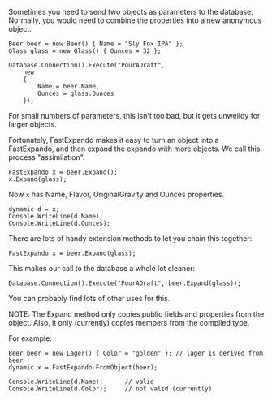 Sometimes you need to send two objects as parameters to the database. Normally, you would need to combine the properties into a new anonymous object.

	Beer beer = new Beer() { Name = "Sly Fox IPA" };
	Glass glass = new Glass() { Ounces = 32 };

	Database.Connection().Execute("PourADraft",
		new
		{
			Name = beer.Name,
			Ounces = glass.Ounces
		});

For small numbers of parameters, this isn't too bad, but it gets unweildy for larger objects.

Fortunately, FastExpando makes it easy to turn an object into a FastExpando, and then expand the expando with more objects. We call this process "assimilation".

	FastExpando x = beer.Expand();
	x.Expand(glass);

Now `x` has Name, Flavor, OriginalGravity and Ounces properties.

	dynamic d = x;
	Console.WriteLine(d.Name);
	Console.WriteLine(d.Ounces);

There are lots of handy extension methods to let you chain this together:

	FastExpando x = beer.Expand(glass);

This makes our call to the database a whole lot cleaner:
	
	Database.Connection().Execute("PourADraft", beer.Expand(glass));

You can probably find lots of other uses for this.

NOTE: The Expand method only copies public fields and properties from the object. Also, it only (currently) copies members from the compiled type.

For example:

	Beer beer = new Lager() { Color = "golden" }; // lager is derived from beer
	dynamic x = FastExpando.FromObject(beer);

	Console.WriteLine(d.Name);		// valid
	Console.WriteLine(d.Color);		// not valid (currently)
	
